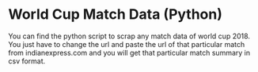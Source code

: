 # World Cup Match Data (Python)


You can find the python script to scrap any match data of world cup 2018. You just have to change the url and paste the url of that particular match from indianexpress.com and you will get that particular match summary in csv format.